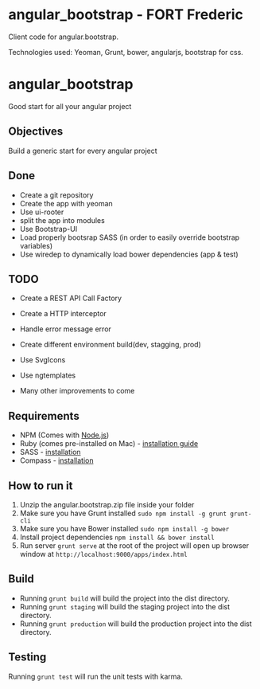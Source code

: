 # angular_bootstrap - FORT Frederic

Client code for angular.bootstrap.

Technologies used: Yeoman, Grunt, bower, angularjs, bootstrap for css.

# angular_bootstrap
Good start for all your angular project 

Objectives
-------

Build a generic start for every angular project 


Done
-------

* Create a git repository
* Create the app with yeoman 
* Use ui-rooter
* split the app into modules
* Use Bootstrap-UI
* Load properly bootsrap SASS (in order to easily override bootstrap variables)
* Use wiredep to dynamically load bower dependencies (app & test)


TODO
-------

* Create a REST API Call Factory
* Create a HTTP interceptor
* Handle error message error
* Create different environment build(dev, stagging, prod)
* Use SvgIcons 
* Use ngtemplates

* Many other improvements to come

## Requirements

- NPM (Comes with [Node.js](http://nodejs.org/))
- Ruby (comes pre-installed on Mac) - [installation guide](https://www.ruby-lang.org/en/installation/)
- SASS - [installation](http://sass-lang.com/install)
- Compass - [installation](http://compass-style.org/install/)

## How to run it
1. Unzip the angular.bootstrap.zip file inside your folder
2. Make sure you have Grunt installed `sudo npm install -g grunt grunt-cli`
3. Make sure you have Bower installed `sudo npm install -g bower`
4. Install project dependencies `npm install && bower install`
5. Run server `grunt serve` at the root of the project will open up browser window at `http://localhost:9000/apps/index.html`

## Build
- Running `grunt build` will build the project into the dist directory.
- Running `grunt staging` will build the staging project into the dist directory.
- Running `grunt production` will build the production project into the dist directory.



## Testing

Running `grunt test` will run the unit tests with karma.
